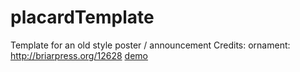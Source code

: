 placardTemplate
===============

Template for an old style poster / announcement
Credits: ornament: http://briarpress.org/12628
<a href="http://www.woudziel.nl/githubdemo/placardTemplate/">demo</a>